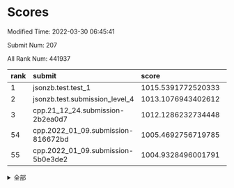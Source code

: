 # Scores

Modified Time: 2022-03-30 06:45:41

Submit Num: 207

All Rank Num: 441937

| rank |               submit               |       score        |       sigma        | pk_num |
| :--- | :--------------------------------- | :----------------- | :----------------- | :----- |
| 1    | jsonzb.test.test_1                 | 1015.5391772520333 | 0.8173937877312716 | 8539   |
| 2    | jsonzb.test.submission_level_4     | 1013.1076943402612 | 0.8226802426533186 | 8537   |
| 3    | cpp.21_12_24.submission-2b2ea0d7   | 1012.1286232734448 | 0.7939689701912993 | 8537   |
| 54   | cpp.2022_01_09.submission-816672bd | 1005.4692756719785 | 0.7117490212283912 | 8546   |
| 55   | cpp.2022_01_09.submission-5b0e3de2 | 1004.9328496001791 | 0.7176293571686353 | 8543   |


<details>
<summary>全部</summary>

| rank |                 submit                 |       score        |       sigma        | pk_num |
| :--- | :------------------------------------- | :----------------- | :----------------- | :----- |
| 1    | jsonzb.test.test_1                     | 1015.5391772520333 | 0.8173937877312716 | 8539   |
| 2    | jsonzb.test.submission_level_4         | 1013.1076943402612 | 0.8226802426533186 | 8537   |
| 3    | cpp.21_12_24.submission-2b2ea0d7       | 1012.1286232734448 | 0.7939689701912993 | 8537   |
| 4    | gobigger.level_3.submission_level_3_39 | 1011.4513245344383 | 0.779042956935506  | 8535   |
| 5    | gobigger.level_3.submission_level_3_26 | 1011.4207390030633 | 0.7779749074957557 | 8542   |
| 6    | gobigger.level_3.submission_level_3_33 | 1011.2612387397211 | 0.7659287946433494 | 8537   |
| 7    | gobigger.level_3.submission_level_3_44 | 1011.1796483470343 | 0.7711667731428203 | 8535   |
| 8    | gobigger.level_3.submission_level_3_31 | 1011.1318032655877 | 0.769016620484642  | 8541   |
| 9    | gobigger.level_3.submission_level_3_42 | 1011.1168199747557 | 0.7738959234895237 | 8536   |
| 10   | gobigger.level_3.submission_level_3_2  | 1011.0285066316438 | 0.7847895475841697 | 8543   |
| 11   | gobigger.level_3.submission_level_3_23 | 1010.9788420824033 | 0.7793378089489525 | 8537   |
| 12   | gobigger.level_3.submission_level_3_46 | 1010.9690593895463 | 0.77147618044091   | 8543   |
| 13   | gobigger.level_3.submission_level_3_18 | 1010.7380518851986 | 0.7643429895820948 | 8540   |
| 14   | gobigger.level_3.submission_level_3_15 | 1010.4328354341887 | 0.7607162002432699 | 8538   |
| 15   | gobigger.level_3.submission_level_3_6  | 1010.3268983835985 | 0.7627795911501966 | 8539   |
| 16   | gobigger.level_3.submission_level_3_16 | 1010.3096523759381 | 0.7591180678755278 | 8542   |
| 17   | gobigger.level_3.submission_level_3_1  | 1010.2745360955939 | 0.733490585600314  | 8534   |
| 18   | gobigger.level_3.submission_level_3_43 | 1010.1251914508334 | 0.7489453162593759 | 8539   |
| 19   | gobigger.level_3.submission_level_3_22 | 1010.110021120363  | 0.7723230996348969 | 8538   |
| 20   | gobigger.level_3.submission_level_3_35 | 1010.1090650652886 | 0.7345141203758357 | 8536   |
| 21   | gobigger.level_3.submission_level_3_47 | 1010.1018888976822 | 0.7526089120288287 | 8540   |
| 22   | gobigger.level_3.submission_level_3_5  | 1010.0787902064569 | 0.7529316292995437 | 8545   |
| 23   | gobigger.level_3.submission_level_3_21 | 1010.0408305197518 | 0.7735196577869274 | 8536   |
| 24   | gobigger.level_3.submission_level_3_11 | 1009.8649225187352 | 0.7445784707493492 | 8542   |
| 25   | gobigger.level_3.submission_level_3_24 | 1009.8521076437535 | 0.7471577113275293 | 8539   |
| 26   | gobigger.level_3.submission_level_3_48 | 1009.7482324799091 | 0.7516575640694533 | 8539   |
| 27   | gobigger.level_3.submission_level_3_8  | 1009.7224777658603 | 0.7662752905813685 | 8543   |
| 28   | gobigger.level_3.submission_level_3_4  | 1009.6862574623619 | 0.745721776001793  | 8540   |
| 29   | gobigger.level_3.submission_level_3_37 | 1009.6657529884385 | 0.7537200022938203 | 8541   |
| 30   | gobigger.level_3.submission_level_3_41 | 1009.6244873898765 | 0.7429459892109382 | 8542   |
| 31   | gobigger.level_3.submission_level_3_28 | 1009.5695227679212 | 0.7494400117186748 | 8543   |
| 32   | gobigger.level_3.submission_level_3_32 | 1009.5641304334727 | 0.7527829927169161 | 8538   |
| 33   | gobigger.level_3.submission_level_3_40 | 1009.5522142950756 | 0.7633134952173622 | 8544   |
| 34   | gobigger.level_3.submission_level_3_0  | 1009.4957369019825 | 0.776839902167944  | 8544   |
| 35   | gobigger.level_3.submission_level_3_19 | 1009.4449833074401 | 0.7541472965554714 | 8539   |
| 36   | gobigger.level_3.submission_level_3_27 | 1009.4339909714877 | 0.7540691291727686 | 8539   |
| 37   | gobigger.level_3.submission_level_3_13 | 1009.3507961099517 | 0.7641873041423017 | 8539   |
| 38   | gobigger.level_3.submission_level_3_30 | 1009.3475620444312 | 0.7578636954027893 | 8538   |
| 39   | gobigger.level_3.submission_level_3_14 | 1009.333312246073  | 0.756828687728138  | 8542   |
| 40   | gobigger.level_3.submission_level_3_38 | 1009.3222093720505 | 0.7592266273435754 | 8540   |
| 41   | gobigger.level_3.submission_level_3_17 | 1009.277603852358  | 0.7696686955653576 | 8540   |
| 42   | gobigger.level_3.submission_level_3_34 | 1009.2291796004695 | 0.7538596616592641 | 8545   |
| 43   | gobigger.level_3.submission_level_3_10 | 1009.1755210011202 | 0.7421492047674836 | 8540   |
| 44   | gobigger.level_3.submission_level_3_29 | 1009.1310973033504 | 0.752282616563395  | 8540   |
| 45   | gobigger.level_3.submission_level_3_25 | 1009.0917228180755 | 0.7571571690577545 | 8542   |
| 46   | gobigger.level_3.submission_level_3_3  | 1009.0223437265222 | 0.7751641022308576 | 8541   |
| 47   | gobigger.level_3.submission_level_3_45 | 1008.9952147798792 | 0.7428559744017926 | 8536   |
| 48   | gobigger.level_3.submission_level_3_12 | 1008.9000919932744 | 0.7710658720437014 | 8543   |
| 49   | gobigger.level_3.submission_level_3_49 | 1008.5052181031886 | 0.7475771032158176 | 8535   |
| 50   | gobigger.level_3.submission_level_3_36 | 1008.4116462063497 | 0.7430480003865687 | 8538   |
| 51   | gobigger.level_3.submission_level_3_20 | 1008.3129813416404 | 0.7460742511784423 | 8538   |
| 52   | gobigger.level_3.submission_level_3_7  | 1008.2452038998524 | 0.727632442620763  | 8542   |
| 53   | gobigger.level_3.submission_level_3_9  | 1007.813595579943  | 0.7421002201370559 | 8539   |
| 54   | cpp.2022_01_09.submission-816672bd     | 1005.4692756719785 | 0.7117490212283912 | 8546   |
| 55   | cpp.2022_01_09.submission-5b0e3de2     | 1004.9328496001791 | 0.7176293571686353 | 8543   |
| 56   | gobigger.level_1.submission_level_1_41 | 1004.5756422399144 | 0.7142009158000167 | 8539   |
| 57   | gobigger.level_1.submission_level_1_8  | 1004.4286671024954 | 0.7160293331615188 | 8540   |
| 58   | gobigger.level_1.submission_level_1_20 | 1004.3354186114184 | 0.7171766084524787 | 8539   |
| 59   | gobigger.level_1.submission_level_1_2  | 1004.1805249802496 | 0.7295475737984692 | 8534   |
| 60   | gobigger.level_1.submission_level_1_31 | 1004.1528732557551 | 0.708128613907946  | 8543   |
| 61   | gobigger.level_1.submission_level_1_30 | 1004.0658126151417 | 0.7229016596218053 | 8535   |
| 62   | gobigger.level_1.submission_level_1_1  | 1004.0526891954245 | 0.7276783728601426 | 8542   |
| 63   | gobigger.level_1.submission_level_1_37 | 1003.9153502798722 | 0.7082867520256407 | 8541   |
| 64   | gobigger.level_1.submission_level_1_18 | 1003.8437143139669 | 0.7102100192740408 | 8541   |
| 65   | gobigger.level_1.submission_level_1_43 | 1003.8367154903648 | 0.7153719194419255 | 8541   |
| 66   | gobigger.level_1.submission_level_1_17 | 1003.7926058824743 | 0.7075947430270303 | 8539   |
| 67   | gobigger.level_1.submission_level_1_42 | 1003.6669422300309 | 0.7082177868900413 | 8543   |
| 68   | gobigger.level_1.submission_level_1_49 | 1003.5075332886277 | 0.7061610961185926 | 8539   |
| 69   | gobigger.level_1.submission_level_1_14 | 1003.4890865873116 | 0.7229657399799001 | 8542   |
| 70   | gobigger.level_1.submission_level_1_11 | 1003.4757737172139 | 0.7233350107414064 | 8547   |
| 71   | gobigger.level_1.submission_level_1_34 | 1003.475370729497  | 0.706986442012152  | 8543   |
| 72   | gobigger.level_1.submission_level_1_48 | 1003.4219622141259 | 0.7082614383387703 | 8541   |
| 73   | gobigger.level_1.submission_level_1_38 | 1003.3178996782231 | 0.7314754573335996 | 8544   |
| 74   | gobigger.level_1.submission_level_1_5  | 1003.3163816573541 | 0.7101899422376301 | 8540   |
| 75   | gobigger.level_1.submission_level_1_23 | 1003.309641280144  | 0.7183066418609764 | 8540   |
| 76   | gobigger.level_1.submission_level_1_40 | 1003.2705286907027 | 0.7182473641158429 | 8544   |
| 77   | gobigger.level_1.submission_level_1_12 | 1003.2441288629577 | 0.7196136925828257 | 8538   |
| 78   | gobigger.level_1.submission_level_1_16 | 1003.2145617113769 | 0.718641519460054  | 8541   |
| 79   | gobigger.level_1.submission_level_1_46 | 1003.1592316639566 | 0.7118398328067203 | 8538   |
| 80   | gobigger.level_1.submission_level_1_33 | 1003.08651741358   | 0.7094052737364025 | 8540   |
| 81   | gobigger.level_1.submission_level_1_26 | 1003.0494023468956 | 0.7179228545433595 | 8543   |
| 82   | gobigger.level_1.submission_level_1_47 | 1003.0029222964657 | 0.7124956036697079 | 8537   |
| 83   | gobigger.level_1.submission_level_1_36 | 1003.0021873583536 | 0.7118667833537938 | 8542   |
| 84   | gobigger.level_1.submission_level_1_25 | 1002.9909149734069 | 0.7174149812939644 | 8536   |
| 85   | gobigger.level_1.submission_level_1_39 | 1002.9785328333041 | 0.719315944298097  | 8539   |
| 86   | gobigger.level_1.submission_level_1_0  | 1002.9695069570727 | 0.7217075784251054 | 8536   |
| 87   | gobigger.level_1.submission_level_1_28 | 1002.9650717612417 | 0.6963199984909622 | 8536   |
| 88   | gobigger.level_1.submission_level_1_15 | 1002.9638868802424 | 0.7082942141273044 | 8539   |
| 89   | gobigger.level_1.submission_level_1_9  | 1002.9530360132642 | 0.709577966164288  | 8546   |
| 90   | gobigger.level_1.submission_level_1_27 | 1002.9326960985082 | 0.7285034406790707 | 8535   |
| 91   | gobigger.level_1.submission_level_1_44 | 1002.9282443604872 | 0.6986261740432297 | 8541   |
| 92   | gobigger.level_1.submission_level_1_4  | 1002.9256362386652 | 0.7184568724387009 | 8537   |
| 93   | gobigger.level_1.submission_level_1_10 | 1002.9035837478114 | 0.7090292866645946 | 8540   |
| 94   | gobigger.level_1.submission_level_1_19 | 1002.8513205671477 | 0.703014536909952  | 8541   |
| 95   | gobigger.level_1.submission_level_1_45 | 1002.849918714295  | 0.7136060691189563 | 8541   |
| 96   | gobigger.level_1.submission_level_1_21 | 1002.8271608185604 | 0.7162974591374517 | 8534   |
| 97   | gobigger.level_1.submission_level_1_24 | 1002.7423842709917 | 0.7131442500349603 | 8538   |
| 98   | gobigger.level_1.submission_level_1_35 | 1002.6907608957238 | 0.7186448433270444 | 8542   |
| 99   | gobigger.level_1.submission_level_1_13 | 1002.6161038653228 | 0.7166889542294933 | 8539   |
| 100  | gobigger.level_1.submission_level_1_6  | 1002.61242858251   | 0.713981124687813  | 8543   |
| 101  | gobigger.level_1.submission_level_1_7  | 1002.458723313036  | 0.709377110316102  | 8539   |
| 102  | gobigger.level_1.submission_level_1_29 | 1002.4465209445964 | 0.7227328754360982 | 8538   |
| 103  | gobigger.level_1.submission_level_1_32 | 1002.2738725648221 | 0.705334534252298  | 8538   |
| 104  | gobigger.level_1.submission_level_1_3  | 1001.7620289412239 | 0.7133906652814307 | 8543   |
| 105  | gobigger.level_1.submission_level_1_22 | 1001.325432781368  | 0.7184829395136147 | 8536   |
| 106  | gobigger.random.submission_random_15   | 997.8253519817342  | 0.7112495478900587 | 8541   |
| 107  | gobigger.random.submission_random_39   | 997.2718595945524  | 0.7001880792243957 | 8540   |
| 108  | gobigger.random.submission_random_29   | 997.0901218192707  | 0.7023311196982056 | 8536   |
| 109  | gobigger.random.submission_random_30   | 997.062185252644   | 0.7213772789368955 | 8539   |
| 110  | gobigger.random.submission_random_47   | 997.0468816893061  | 0.7152484962125893 | 8540   |
| 111  | gobigger.random.submission_random_21   | 996.8527745319149  | 0.7136698393530929 | 8542   |
| 112  | gobigger.random.submission_random_26   | 996.8418406561758  | 0.7069141038738002 | 8535   |
| 113  | gobigger.random.submission_random_18   | 996.7789817130385  | 0.7104160486044511 | 8540   |
| 114  | gobigger.random.submission_random_36   | 996.6476206223716  | 0.7111345875138483 | 8543   |
| 115  | gobigger.random.submission_random_8    | 996.5858082954866  | 0.7136156603127864 | 8540   |
| 116  | gobigger.random.submission_random_12   | 996.5468675007854  | 0.7125266648554734 | 8538   |
| 117  | gobigger.random.submission_random_19   | 996.5433995543057  | 0.7150081244890323 | 8541   |
| 118  | gobigger.random.submission_random_25   | 996.4619767660062  | 0.7028337240022984 | 8545   |
| 119  | gobigger.random.submission_random_5    | 996.4065286941885  | 0.7155440191473976 | 8540   |
| 120  | gobigger.random.submission_random_17   | 996.3328393700251  | 0.7075563793418198 | 8534   |
| 121  | gobigger.random.submission_random_37   | 996.2756241921907  | 0.7059506149706655 | 8537   |
| 122  | gobigger.random.submission_random_23   | 996.2578801441106  | 0.7150408709452811 | 8540   |
| 123  | gobigger.random.submission_random_1    | 996.2402585692721  | 0.7143443408133004 | 8542   |
| 124  | gobigger.random.submission_random_31   | 996.2191803767109  | 0.7157331384447447 | 8541   |
| 125  | gobigger.random.submission_random_43   | 996.1585941399155  | 0.7013409941216577 | 8540   |
| 126  | gobigger.random.submission_random_41   | 996.1539871479478  | 0.7173164658157346 | 8543   |
| 127  | gobigger.random.submission_random_27   | 996.1420371449739  | 0.7123344836252838 | 8537   |
| 128  | gobigger.random.submission_random_2    | 996.0895806855934  | 0.7055396831990172 | 8544   |
| 129  | gobigger.random.submission_random_0    | 996.0681809946431  | 0.6968639473010526 | 8542   |
| 130  | gobigger.random.submission_random_42   | 996.0352941392215  | 0.7174232145147864 | 8542   |
| 131  | gobigger.random.submission_random_34   | 995.9744058481043  | 0.7180308004753877 | 8534   |
| 132  | gobigger.random.submission_random_33   | 995.9390195780618  | 0.7014255028219392 | 8539   |
| 133  | gobigger.random.submission_random_6    | 995.9082902944748  | 0.7127151646863408 | 8544   |
| 134  | gobigger.random.submission_random_9    | 995.8017878279264  | 0.7126376723963097 | 8536   |
| 135  | gobigger.random.submission_random_32   | 995.7580320742115  | 0.7061880362004621 | 8538   |
| 136  | gobigger.random.submission_random_7    | 995.7454992115504  | 0.7059194199052601 | 8545   |
| 137  | gobigger.random.submission_random_16   | 995.7227287356976  | 0.7042231770110294 | 8542   |
| 138  | gobigger.random.submission_random_24   | 995.7194253883454  | 0.7007570555519772 | 8539   |
| 139  | gobigger.random.submission_random_22   | 995.7158440669949  | 0.7133324706753141 | 8538   |
| 140  | gobigger.random.submission_random_40   | 995.6174224104938  | 0.7243918206289182 | 8537   |
| 141  | gobigger.random.submission_random_20   | 995.5917605421625  | 0.7003251565870845 | 8539   |
| 142  | gobigger.random.submission_random_49   | 995.5894898745858  | 0.7043446641774748 | 8543   |
| 143  | gobigger.random.submission_random_48   | 995.5375665079735  | 0.7176531478328443 | 8541   |
| 144  | gobigger.random.submission_random_13   | 995.5368689035885  | 0.7115667496751151 | 8542   |
| 145  | gobigger.random.submission_random_4    | 995.4910634079118  | 0.7173388085688509 | 8541   |
| 146  | gobigger.random.submission_random_46   | 995.461010298615   | 0.7023605051788988 | 8542   |
| 147  | gobigger.random.submission_random_45   | 995.454375848046   | 0.7133696150773713 | 8536   |
| 148  | gobigger.random.submission_random_10   | 995.3923586864728  | 0.7051922964490459 | 8545   |
| 149  | gobigger.random.submission_random_3    | 995.2640697594159  | 0.7304875533671381 | 8546   |
| 150  | gobigger.random.submission_random_14   | 995.0268874528508  | 0.7080223021505676 | 8541   |
| 151  | gobigger.random.submission_random_28   | 994.9339794188616  | 0.7003296189430108 | 8541   |
| 152  | gobigger.random.submission_random_35   | 994.9006659103698  | 0.7239586210568418 | 8537   |
| 153  | gobigger.random.submission_random_44   | 994.8526451802254  | 0.7291739786975273 | 8537   |
| 154  | gobigger.random.submission_random_11   | 994.6345270782161  | 0.7021723832762478 | 8539   |
| 155  | gobigger.random.submission_random_38   | 994.2210969387426  | 0.729787283530718  | 8540   |
| 156  | gobigger.level_2.submission_level_2_9  | 993.8894735103487  | 0.7490510390032981 | 8538   |
| 157  | gobigger.level_2.submission_level_2_46 | 993.8650788557946  | 0.7275135916640202 | 8536   |
| 158  | gobigger.level_2.submission_level_2_13 | 993.8549773907499  | 0.7458044170203052 | 8537   |
| 159  | gobigger.level_2.submission_level_2_34 | 993.6952883198176  | 0.7356215733387284 | 8543   |
| 160  | gobigger.level_2.submission_level_2_12 | 993.269873995216   | 0.73537537087884   | 8540   |
| 161  | gobigger.level_2.submission_level_2_10 | 993.2511548437657  | 0.7196762703253784 | 8543   |
| 162  | gobigger.level_2.submission_level_2_26 | 993.2338585077916  | 0.7382836719234961 | 8540   |
| 163  | gobigger.level_2.submission_level_2_1  | 993.220947479366   | 0.7464664406011776 | 8543   |
| 164  | gobigger.level_2.submission_level_2_30 | 993.0432242446814  | 0.7360019251491903 | 8538   |
| 165  | gobigger.level_2.submission_level_2_47 | 992.9957817673126  | 0.7362251151550286 | 8539   |
| 166  | gobigger.level_2.submission_level_2_5  | 992.9460182594075  | 0.7303363365484029 | 8539   |
| 167  | gobigger.level_2.submission_level_2_32 | 992.8914307467619  | 0.7305197553563127 | 8537   |
| 168  | gobigger.level_2.submission_level_2_39 | 992.8762257009755  | 0.730728296426825  | 8535   |
| 169  | gobigger.level_2.submission_level_2_41 | 992.8228065181975  | 0.7258736605675753 | 8538   |
| 170  | gobigger.level_2.submission_level_2_48 | 992.701361146203   | 0.7531169420489177 | 8540   |
| 171  | gobigger.level_2.submission_level_2_28 | 992.693426276093   | 0.7508321302884754 | 8540   |
| 172  | gobigger.level_2.submission_level_2_18 | 992.6815596480626  | 0.7622728767389838 | 8546   |
| 173  | gobigger.level_2.submission_level_2_6  | 992.6572186079551  | 0.7483018013510766 | 8541   |
| 174  | gobigger.level_2.submission_level_2_15 | 992.6448068348318  | 0.7405631603196763 | 8537   |
| 175  | gobigger.level_2.submission_level_2_16 | 992.6305759192346  | 0.7249882028796102 | 8543   |
| 176  | gobigger.level_2.submission_level_2_38 | 992.626759001135   | 0.7373515365084784 | 8533   |
| 177  | gobigger.level_2.submission_level_2_8  | 992.5368213317762  | 0.7420012379208795 | 8540   |
| 178  | gobigger.level_2.submission_level_2_23 | 992.4808343810449  | 0.7345630629159066 | 8538   |
| 179  | gobigger.level_2.submission_level_2_24 | 992.4106422310663  | 0.7285033678897448 | 8537   |
| 180  | gobigger.level_2.submission_level_2_19 | 992.2833427785     | 0.7370604819749691 | 8540   |
| 181  | gobigger.level_2.submission_level_2_31 | 992.2769974122264  | 0.7327860731170667 | 8539   |
| 182  | gobigger.level_2.submission_level_2_40 | 992.2648998694631  | 0.7602452716689176 | 8538   |
| 183  | gobigger.level_2.submission_level_2_45 | 992.259318200707   | 0.7490495027971427 | 8540   |
| 184  | gobigger.level_2.submission_level_2_42 | 992.2522986338591  | 0.7350031339709604 | 8537   |
| 185  | gobigger.level_2.submission_level_2_33 | 992.2214254785742  | 0.7323991804809558 | 8539   |
| 186  | gobigger.level_2.submission_level_2_2  | 992.2193200341795  | 0.7514959341243479 | 8544   |
| 187  | gobigger.level_2.submission_level_2_4  | 992.1777318210375  | 0.7412712458741701 | 8544   |
| 188  | gobigger.level_2.submission_level_2_0  | 992.1377223514402  | 0.7369457540657619 | 8537   |
| 189  | gobigger.level_2.submission_level_2_17 | 992.0927329983804  | 0.7552311100381145 | 8542   |
| 190  | gobigger.level_2.submission_level_2_43 | 992.0733691572927  | 0.7356155881106345 | 8539   |
| 191  | gobigger.level_2.submission_level_2_35 | 992.059815657456   | 0.7449248139760933 | 8541   |
| 192  | gobigger.level_2.submission_level_2_22 | 992.0512363613949  | 0.7399181683307123 | 8539   |
| 193  | gobigger.level_2.submission_level_2_21 | 991.9737591478947  | 0.7434461841428287 | 8540   |
| 194  | gobigger.level_2.submission_level_2_7  | 991.9116626701766  | 0.7384503059571604 | 8540   |
| 195  | gobigger.level_2.submission_level_2_49 | 991.9042551137109  | 0.7395356144626654 | 8542   |
| 196  | gobigger.level_2.submission_level_2_20 | 991.8926040153445  | 0.7506503675752949 | 8545   |
| 197  | gobigger.level_2.submission_level_2_36 | 991.8812165877575  | 0.7331628496232518 | 8537   |
| 198  | gobigger.level_2.submission_level_2_29 | 991.7989028113982  | 0.7485113727119899 | 8533   |
| 199  | gobigger.level_2.submission_level_2_44 | 991.3950304579606  | 0.7473806604960976 | 8541   |
| 200  | gobigger.level_2.submission_level_2_11 | 991.3892558382462  | 0.7336448892346787 | 8536   |
| 201  | gobigger.level_2.submission_level_2_27 | 991.3872937161676  | 0.7379140130216814 | 8544   |
| 202  | gobigger.level_2.submission_level_2_3  | 991.309907571849   | 0.7728805141267611 | 8538   |
| 203  | gobigger.level_2.submission_level_2_14 | 991.1659199663364  | 0.7597297450587414 | 8538   |
| 204  | gobigger.level_2.submission_level_2_25 | 991.130225607787   | 0.7525784952052914 | 8544   |
| 205  | gobigger.level_2.submission_level_2_37 | 990.3976417562562  | 0.7830576919506794 | 8543   |
| 206  | gobigger.none.submission_none_0        | 977.1593300934153  | 1.3230881484008026 | 8543   |
| 207  | gobigger.none.submission_none_1        | 975.5872377045691  | 1.506949685849454  | 8541   |

</details>